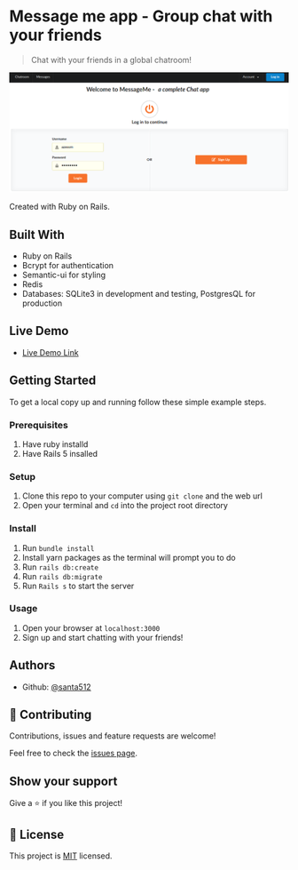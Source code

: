 # Message me app - Group chat with your friends

> Chat with your friends in a global chatroom!

![screenshot](app/assets/images/message-me-log-in.png)

Created with Ruby on Rails.

## Built With

- Ruby on Rails
- Bcrypt for authentication
- Semantic-ui for styling
- Redis
- Databases: SQLite3 in development and testing, PostgresQL for production

## Live Demo

- [Live Demo Link](https://stark-retreat-25349.herokuapp.com/)

## Getting Started

To get a local copy up and running follow these simple example steps.

### Prerequisites

1. Have ruby installd
2. Have Rails 5 insalled

### Setup

1. Clone this repo to your computer using <code>git clone</code> and the web url
2. Open your terminal and <code>cd</code> into the project root directory

### Install

1. Run <code>bundle install</code>
2. Install yarn packages as the terminal will prompt you to do
3. Run <code>rails db:create</code>
4. Run <code>rails db:migrate</code>
5. Run <code>Rails s</code> to start the server

### Usage

1. Open your browser at <code>localhost:3000</code>
2. Sign up and start chatting with your friends!

## Authors

- Github: [@santa512](https://github.com/santa512)
## 🤝 Contributing

Contributions, issues and feature requests are welcome!

Feel free to check the [issues page](https://github.com/Azeem838/message-me/issues).

## Show your support

Give a ⭐️ if you like this project!

## 📝 License

This project is [MIT](lic.url) licensed.
